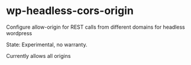 # wp-headless-cors-origin
Configure allow-origin for REST calls from different domains for headless wordpress

State: Experimental, no warranty. 

Currently allows all origins